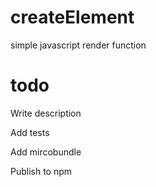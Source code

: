 # createElement
simple javascript render function

# todo

Write description

Add tests

Add mircobundle

Publish to npm